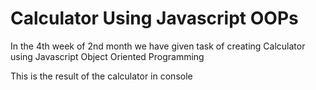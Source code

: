 <h1>Calculator Using Javascript OOPs</h1>
<p>In the 4th week of 2nd month we have given task of creating Calculator using Javascript Object Oriented Programming</p>
<p>This is the result of the calculator in console</p>
<img src="images/calculator.JPG>